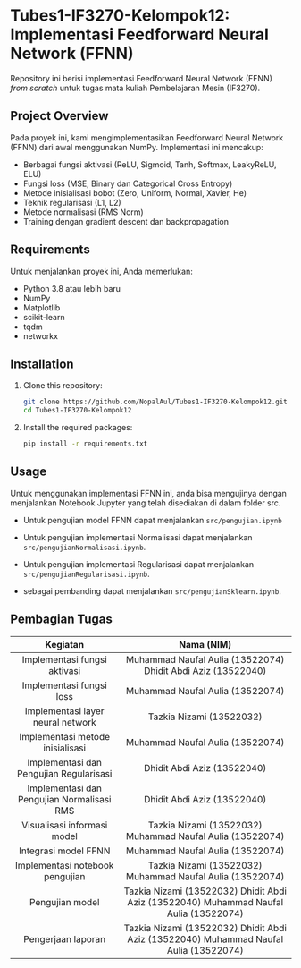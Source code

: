 # Tubes1-IF3270-Kelompok12: Implementasi Feedforward Neural Network (FFNN)

Repository ini berisi implementasi Feedforward Neural Network (FFNN) *from scratch* untuk tugas mata kuliah Pembelajaran Mesin (IF3270).

## Project Overview

Pada proyek ini, kami mengimplementasikan Feedforward Neural Network (FFNN) dari awal menggunakan NumPy. Implementasi ini mencakup:

- Berbagai fungsi aktivasi (ReLU, Sigmoid, Tanh, Softmax, LeakyReLU, ELU)
- Fungsi loss (MSE, Binary dan Categorical Cross Entropy)
- Metode inisialisasi bobot (Zero, Uniform, Normal, Xavier, He)
- Teknik regularisasi (L1, L2)
- Metode normalisasi (RMS Norm)
- Training dengan gradient descent dan backpropagation

## Requirements

Untuk menjalankan proyek ini, Anda memerlukan:

- Python 3.8 atau lebih baru
- NumPy
- Matplotlib
- scikit-learn
- tqdm
- networkx

## Installation

1. Clone this repository:

    ```bash
    git clone https://github.com/NopalAul/Tubes1-IF3270-Kelompok12.git
    cd Tubes1-IF3270-Kelompok12
    ```

2. Install the required packages:

    ```bash
    pip install -r requirements.txt
    ```

## Usage

Untuk menggunakan implementasi FFNN ini, anda bisa mengujinya dengan menjalankan Notebook Jupyter yang telah disediakan di dalam folder src.

- Untuk pengujian model FFNN dapat menjalankan `src/pengujian.ipynb`

- Untuk pengujian implementasi Normalisasi dapat menjalankan `src/pengujianNormalisasi.ipynb`.

- Untuk pengujian implementasi Regularisasi dapat menjalankan `src/pengujianRegularisasi.ipynb`.

- sebagai pembanding dapat menjalankan `src/pengujianSklearn.ipynb`.

## Pembagian Tugas

|                  Kegiatan                  |                                       Nama (NIM)                                      |
|:------------------------------------------:|:-------------------------------------------------------------------------------------:|
|        Implementasi fungsi aktivasi        |              Muhammad Naufal Aulia (13522074) Dhidit Abdi Aziz (13522040)             |
|          Implementasi fungsi loss          |                            Muhammad Naufal Aulia (13522074)                           |
|      Implementasi layer neural network     |                                Tazkia Nizami (13522032)                               |
|      Implementasi metode inisialisasi      |                            Muhammad Naufal Aulia (13522074)                           |
|   Implementasi dan Pengujian Regularisasi  |                              Dhidit Abdi Aziz (13522040)                              |
| Implementasi dan Pengujian Normalisasi RMS |                              Dhidit Abdi Aziz (13522040)                              |
|         Visualisasi informasi model        |               Tazkia Nizami (13522032) Muhammad Naufal Aulia (13522074)               |
|            Integrasi model FFNN            |                            Muhammad Naufal Aulia (13522074)                           |
|       Implementasi notebook pengujian      |               Tazkia Nizami (13522032) Muhammad Naufal Aulia (13522074)               |
|               Pengujian model              | Tazkia Nizami (13522032) Dhidit Abdi Aziz (13522040) Muhammad Naufal Aulia (13522074) |
|             Pengerjaan laporan             | Tazkia Nizami (13522032) Dhidit Abdi Aziz (13522040) Muhammad Naufal Aulia (13522074) |
